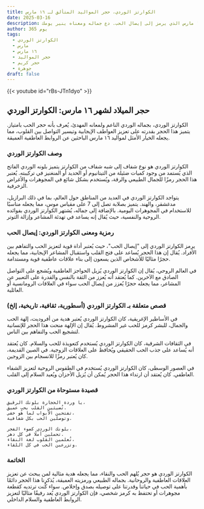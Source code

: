 ```yaml
---
title: الكوارتز الوردي، حجر المواليد المتألق لـ ١٦ مارس
date: 2025-03-16
description: اشعر بأهمية الكوارتز الوردي، حجر المواليد لـ ١٦ مارس الذي يرمز إلى إيصال الحب. دع جماله ومعناه ينير يومك.
author: 365 يوم
tags:
  - الكوارتز الوردي
  - مارس
  - ١٦ مارس
  - حجر المواليد
  - حجر كريم
  - جوهرة
draft: false
---
```


{{< youtube id="rBs-JTn1dyo" >}}

## حجر الميلاد لشهر ١٦ مارس: الكوارتز الوردي

الكوارتز الوردي، بجماله الوردي الناعم ولمعانه المهدئ، يُعرف بأنه حجر الحب بامتياز. يتميز هذا الحجر بقدرته على تعزيز العواطف الإيجابية وتيسير التواصل بين القلوب، مما يجعله الخيار الأمثل لمواليد ١٦ مارس الباحثين عن الروابط العاطفية العميقة.

### وصف الكوارتز الوردي

الكوارتز الوردي هو نوع شفاف إلى شبه شفاف من الكوارتز يتميز بلونه الوردي الفاتح الذي يُستمد من وجود كميات ضئيلة من التيتانيوم أو الحديد أو المنغنيز في تركيبته. يُعتبر هذا الحجر رمزًا للجمال الطبيعي والرقة، ويُستخدم بشكل شائع في المجوهرات والأغراض الزخرفية.

يتواجد الكوارتز الوردي في العديد من المناطق حول العالم، بما في ذلك البرازيل، مدغشقر، والهند. يتميز بصلابة تصل إلى 7 على مقياس موس، مما يجعله مناسبًا للاستخدام في المجوهرات اليومية. بالإضافة إلى جماله، يُشتهر الكوارتز الوردي بفوائده الروحية والنفسية، حيث يُقال إنه يساعد في تهدئة المشاعر وإزالة التوتر.

### رمزية ومعنى الكوارتز الوردي: إيصال الحب

يرمز الكوارتز الوردي إلى "إيصال الحب"، حيث يُعتبر أداة قوية لتعزيز الحب والتفاهم بين الأفراد. يُقال إن هذا الحجر يُساعد على فتح القلب واستقبال المشاعر الإيجابية، مما يجعله حجرًا مثاليًا للأشخاص الذين يسعون إلى بناء علاقات عاطفية قوية ومستدامة.

في العالم الروحي، يُقال إن الكوارتز الوردي يُزيل الحواجز العاطفية ويُشجع على التواصل الصادق مع الآخرين. كما يُعتقد أنه يُعزز من الثقة بالنفس والقدرة على التعبير عن المشاعر، مما يجعله حجرًا يُعزز من إيصال الحب سواء في العلاقات الرومانسية أو العائلية.

### قصص متعلقة بـ الكوارتز الوردي (أسطورية، ثقافية، تاريخية، إلخ)

في الأساطير الإغريقية، كان الكوارتز الوردي يُعتبر هدية من أفروديت، إلهة الحب والجمال، للبشر كرمز للحب غير المشروط. يُقال إن الإلهة منحت هذا الحجر للإنسانية لتشجيع الحب والتفاهم بين الناس.

في الثقافات الشرقية، كان الكوارتز الوردي يُستخدم كتعويذة للحب والسلام. كان يُعتقد أنه يُساعد على جذب الحب الحقيقي ويُحافظ على العلاقات الزوجية. في الصين القديمة، كان يُعتبر رمزًا للانسجام بين الزوجين.

في العصور الوسطى، كان الكوارتز الوردي يُستخدم في الطقوس الروحية لتعزيز الشفاء العاطفي. كان يُعتقد أن ارتداء هذا الحجر يُمكن أن يُزيل الأحزان ويُعيد السلام إلى القلب.

### قصيدة مستوحاة من الكوارتز الوردي

```
يا وردة الحجارة بلونك الرقيق،  
تُضيئين القلب بحبٍ عميق.  
تفتحين الأبواب لما هو خفي،  
وتوصلين الحب بكل شفافية.

بلونك الوردي كضوء الفجر،  
تحملين أملًا في كل دهر.  
تُعلمين القلوب لغة النقاء،  
وتزرعين الحب في كل اللقاء.
```

### الخاتمة

الكوارتز الوردي هو حجر يُلهم الحب والنقاء، مما يجعله هدية مثالية لمن يبحث عن تعزيز العلاقات العاطفية والروحانية. بجماله الطبيعي ورمزيته العميقة، يُذكرنا هذا الحجر دائمًا بأهمية الحب في حياتنا وقدرتنا على توصيله بصدق وإخلاص. سواء كُنت ترتديه كقطعة مجوهرات أو تحتفظ به كرمز شخصي، فإن الكوارتز الوردي يُعد رفيقًا مثاليًا لتعزيز الروابط العاطفية والسلام الداخلي.